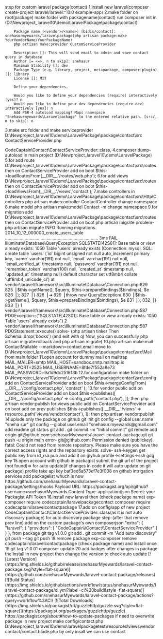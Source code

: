 step for custom laravel package(contact)
1.install new laravel(composer create-project laravel/laravel:^10.0 example-app)
2.make folder on root(package)
	make folder with packagename(contact)
	run composer init in (D:\Newproject_laravel10\demo\LaravelPackage\package\contact)

		Package name (<vendor>/<name>) [bidis/contact]: snehasurmyewards/laravelpackage(php artisan package:make YourVendorName/YourPackageName)
		php artisan make:provider CustomServiceProvider

		Description []: This will send email to admin and save contact query in database
		Author [= <=>, n to skip]: snehasur
		Minimum Stability []: dev
		Package Type (e.g. library, project, metapackage, composer-plugin) []: library
		License []: MIT

		Define your dependencies.

		Would you like to define your dependencies (require) interactively [yes]? n
		Would you like to define your dev dependencies (require-dev) interactively [yes]? n
		Add PSR-4 autoload mapping? Maps namespace "Snehasurmyewards\Laravelpackage" to the entered relative path. [src/, n to skip]: n

3.make src folder and make serviceprovider
D:\Newproject_laravel10\demo\LaravelPackage\package\contact\src
ContactServiceProvider.php
<?php
namespace CodeCaptain/Contact;
use Illuminate\Support\ServiceProvider;
class ContactServiceProvider extends ServiceProvider{
	public function boot(){
	}
	public function register(){
	}
} 
add on config/app.php->CodeCaptain\Contact\ContactServiceProvider::class,
4.composer dump-autoload in main project (D:\Newproject_laravel10\demo\LaravelPackage)
5.for add route
	D:\Newproject_laravel10\demo\LaravelPackage\package\contact\src\routes then on ContactServiceProvider add on boot
    $this->loadRoutesFrom(__DIR__.'/routes/web.php');  
6.for add views
D:\Newproject_laravel10\demo\LaravelPackage\package\contact\src\routes then on ContactServiceProvider add on boot
$this->loadViewsFrom(__DIR__.'/views','contact');
7.make controllers in D:\Newproject_laravel10\demo\LaravelPackage\package\contact\src\Http\Controllers

php artisan make:controller ContactController
change namespace
8.make model php artisan make:model Contact -m
change namespace
9.for migration add D:\Newproject_laravel10\demo\LaravelPackage\package\contact\src\routes then on ContactServiceProvider add on boot
php artisan migrate

problem-
php artisan migrate

   INFO  Running migrations.  

  2014_10_12_000000_create_users_table ............................................................................ 3ms FAIL

   Illuminate\Database\QueryException 

  SQLSTATE[42S01]: Base table or view already exists: 1050 Table 'users' already exists (Connection: mysql, SQL: create table `users` (`id` bigint unsigned not null auto_increment primary key, `name` varchar(191) not null, `email` varchar(191) not null, `email_verified_at` timestamp null, `password` varchar(191) not null, `remember_token` varchar(100) null, `created_at` timestamp null, `updated_at` timestamp null) default character set utf8mb4 collate 'utf8mb4_unicode_ci')

  at vendor\laravel\framework\src\Illuminate\Database\Connection.php:829
    825▕                     $this->getName(), $query, $this->prepareBindings($bindings), $e
    826▕                 );
    827▕             }
    828▕ 
  ➜ 829▕             throw new QueryException(
    830▕                 $this->getName(), $query, $this->prepareBindings($bindings), $e
    831▕             );
    832▕         }
    833▕     }

  1   vendor\laravel\framework\src\Illuminate\Database\Connection.php:587
      PDOException::("SQLSTATE[42S01]: Base table or view already exists: 1050 Table 'users' already exists")

  2   vendor\laravel\framework\src\Illuminate\Database\Connection.php:587
      PDOStatement::execute()

solve-
(php artisan tinker

Then

Schema::drop('books')

(and exit with q)

Now, you can successfully php artisan migrate:rollback and php artisan migrate)
10.php artisan make:mail ContactMailable --markdown=contact.email 
move to D:\Newproject_laravel10\demo\LaravelPackage\package\contact\src\Mail from main folder
11.open account for dummy mail on mailtrap
MAIL_MAILER=smtp
MAIL_HOST=sandbox.smtp.mailtrap.io
MAIL_PORT=2525
MAIL_USERNAME=8fde7f552a8e73
MAIL_PASSWORD=9a1d9dc251613b
12.for configaration make folder on D:\Newproject_laravel10\demo\LaravelPackage\package\contact\src\config add on ContactServiceProvider add on boot
$this->mergeConfigFrom(
        __DIR__.'/config/contact.php', 'contact'
    );
13.for vendor public add on ContactServiceProvider add on boot
$this->publishes([
        __DIR__.'/config/contact.php' => config_path('contact.php'),
    ]);
	then php artisan vendor:publish
for views public add on ContactServiceProvider add on boot add on prev publishes
$this->publishes([
        __DIR__.'/views' => resource_path('views/vendor/contact'),
    ]);	
	then php artisan vendor:publish
14.uplode only the package on github
git init
git config --global user.name "sneha sur"
git config --global user.email "snehasur.myewards@gmail.com"
add readme
git status
git add .
git commit -m "Initial commit"
git remote add origin git@github.com:snehasurMyewards/laravel-contact-package.git
git push -u origin main
error-
git@github.com: Permission denied (publickey).
fatal: Could not read from remote repository.

Please make sure you have the correct access rights
and the repository exists.
solve-
ssh-keygen
get public key from id_rsa.pub and add it on giyhub profile->settings->ssh gdg key
15.open account with github in packagist
submit the git url of the project
(not found)=>
for auto update(if changes in code it will auto update on git package)
profile take api key baf3ed6a573ef7e3f038
on github intrigation services add packagelist whuch is now 
https://github.com/snehasurMyewards/laravel-contact-package/settings/hooks
Payload URL: https://packagist.org/api/github?username=snehasurMyewards
Content Type: application/json
Secret: your Packagist API Token
16.install new laravel then
(check package name)
exp-composer require codecaptain/laravelpackagecontact
composer require codecaptain/laravelcontactpackage
17.add on config/app of new project
CodeCaptain\Contact\ContactServiceProvider::class(as it is not auto discovary package)
for auto discovary package step-(after that remove prev line)
add on the custom package's own composerjson 
"extra": {
    "laravel": {
        "providers": [
            "CodeCaptain\\Contact\\ContactServiceProvider"
        ]
    }
},
from package git tag v1.0.0
git add .
git commit -m "Add auto discovary"
git push --tag
git push
18.remove package 
exp-composer remove codecaptain/laravelcontactpackage
(check package name)
and install once
19.git tag v1.0.01
composer update
20.add badges
after changes in package the install in new project then change the version to check auto update
[![Latest Version](https://img.shields.io/github/release/snehasurMyewards/laravel-contact-package.svg?style=flat-square)](https://github.com/snehasurMyewards/laravel-contact-package/releases)
[![Build Status](https://img.shields.io/github/actions/workflow/status/snehasurMyewards/laravel-contact-package/ci.yml?label=ci%20build&style=flat-square)](https://github.com/snehasurMyewards/laravel-contact-package/actions?query=workflow%3ACI)
[![Total Downloads](https://img.shields.io/packagist/dt/guzzlehttp/guzzle.svg?style=flat-square)](https://packagist.org/packages/guzzlehttp/guzzle)


https://packagist.org/about#how-to-update-packages

if need to overwrite package
in new project make config/contact.php
D:\Newproject_laravel10\demo\laravelpackagetest\resources\views\vendor contact/contact.blade.php
by only insall we can use contact 